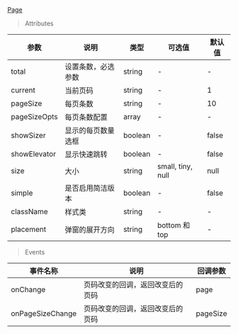 
<a href="./example/page.html">
    Page
</a>

> Attributes

参数 | 说明 | 类型 | 可选值 | 默认值
---|---|---|---|---
total | 设置条数，必选参数 | string | - | -
current | 当前页码 | string | - | 1
pageSize | 每页条数 | string | - | 10
pageSizeOpts | 每页条数配置 | array | - | -
showSizer | 显示的每页数量选框 | boolean | - | false
showElevator | 显示快速跳转 | boolean | - | false
size | 大小 | string | small, tiny, null | null
simple | 是否启用简洁版本 | boolean | - | false
className | 样式类 | string | - | -
placement | 弹窗的展开方向 | string | bottom 和 top | -

> Events

事件名称 | 说明 | 回调参数
---|---|---
onChange | 页码改变的回调，返回改变后的页码 | page
onPageSizeChange | 页码改变的回调，返回改变后的页码 | pageSize
